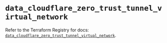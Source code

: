 # `data_cloudflare_zero_trust_tunnel_virtual_network`

Refer to the Terraform Registry for docs: [`data_cloudflare_zero_trust_tunnel_virtual_network`](https://registry.terraform.io/providers/cloudflare/cloudflare/4.48.0/docs/data-sources/zero_trust_tunnel_virtual_network).
